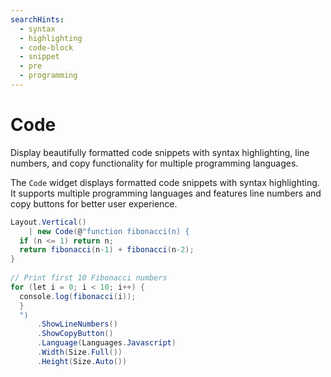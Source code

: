 ```yaml
---
searchHints:
  - syntax
  - highlighting
  - code-block
  - snippet
  - pre
  - programming
---
```


# Code

<Ingress>
Display beautifully formatted code snippets with syntax highlighting, line numbers, and copy functionality for multiple programming languages.
</Ingress>

The `Code` widget displays formatted code snippets with syntax highlighting. It supports multiple programming languages and features line numbers and copy buttons for better user experience.

```csharp demo-tabs
Layout.Vertical()
    | new Code(@"function fibonacci(n) {
  if (n <= 1) return n;
  return fibonacci(n-1) + fibonacci(n-2);
}
    
// Print first 10 Fibonacci numbers
for (let i = 0; i < 10; i++) {
  console.log(fibonacci(i));
  }
  ")
      .ShowLineNumbers()
      .ShowCopyButton()
      .Language(Languages.Javascript)
      .Width(Size.Full())
      .Height(Size.Auto())
```

<WidgetDocs Type="Ivy.Code" ExtensionTypes="Ivy.CodeExtensions" SourceUrl="https://github.com/Ivy-Interactive/Ivy-Framework/blob/main/Ivy/Widgets/Primitives/Code.cs"/>
